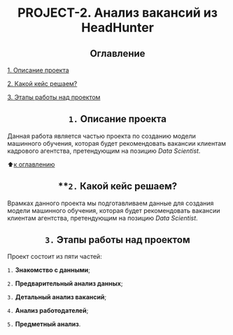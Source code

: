 # <center> **PROJECT-2. Анализ вакансий из HeadHunter**

## <center> **Оглавление**
[1. Описание проекта](https://github.com/Ilya-Zakharenko/sf_data_sciense/tree/main/PROJECT-2/README.md#Описание-проекта)

[2. Какой кейс решаем?](https://github.com/Ilya-Zakharenko/sf_data_sciense/tree/main/PROJECT-2/README.md#Какой-кейс-решаем)

[3. Этапы работы над проектом](https://github.com/Ilya-Zakharenko/sf_data_sciense/tree/main/PROJECT-2/README.md#Этапы-работы-над-проектом)

## <center> **`1.` Описание проекта**
Данная работа является частью проекта по созданию модели машинного обучения, которая будет рекомендовать вакансии клиентам кадрового агентства, претендующим на позицию *Data Scientist*.

:arrow_up:[к оглавлению](https://github.com/Ilya-Zakharenko/sf_data_sciense/tree/main/PROJECT-2/README.md#Оглавление)

## <center> **`2.` Какой кейс решаем?

Врамках данного проекта мы подготавливаем данные для создания модели машинного обучения, которая будет рекомендовать вакансии клиентам агентства, претендующим на позицию *Data Scientist*.

## <center> **`3.` Этапы работы над проектом**
Проект состоит из пяти частей:

`1.` **Знакомство с данными**;

`2.` **Предварительный анализ данных**;

`3.` **Детальный анализ вакансий**;

`4.` **Анализ работодателей**;

`5.` **Предметный анализ**.
